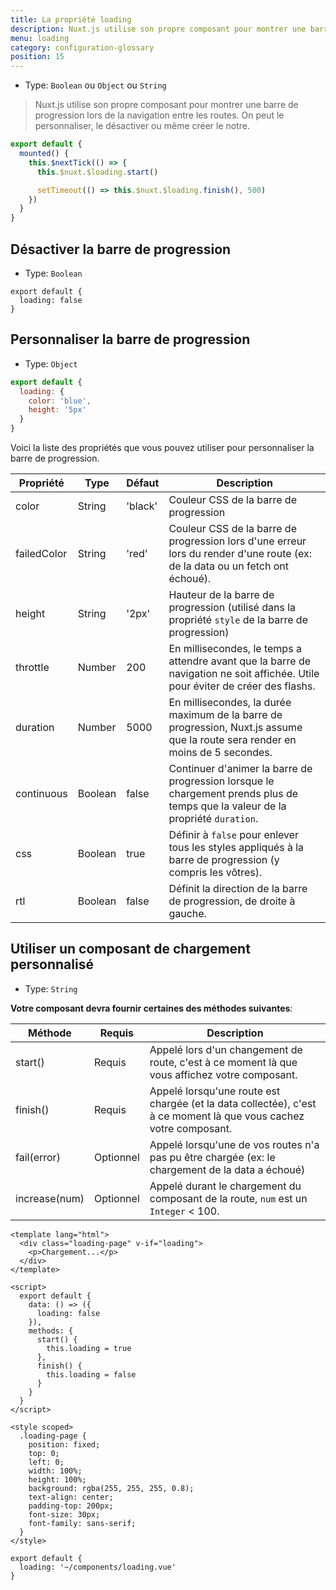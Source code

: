 ```yaml
---
title: La propriété loading
description: Nuxt.js utilise son propre composant pour montrer une barre de progression lors de la navigation entre les routes. On peut le personnaliser, le désactiver ou même créer le notre.
menu: loading
category: configuration-glossary
position: 15
---
```


- Type: `Boolean` ou `Object` ou `String`

> Nuxt.js utilise son propre composant pour montrer une barre de progression lors de la navigation entre les routes. On peut le personnaliser, le désactiver ou même créer le notre.

```javascript
export default {
  mounted() {
    this.$nextTick(() => {
      this.$nuxt.$loading.start()

      setTimeout(() => this.$nuxt.$loading.finish(), 500)
    })
  }
}
```

## Désactiver la barre de progression

- Type: `Boolean`

```js{}[nuxt.config.js]
export default {
  loading: false
}
```

## Personnaliser la barre de progression

- Type: `Object`

```js
export default {
  loading: {
    color: 'blue',
    height: '5px'
  }
}
```

Voici la liste des propriétés que vous pouvez utiliser pour personnaliser la barre de progression.

| Propriété   | Type    | Défaut  | Description                                                                                                                     |
| ----------- | ------- | ------- | ------------------------------------------------------------------------------------------------------------------------------- |
| color       | String  | 'black' | Couleur CSS de la barre de progression                                                                                          |
| failedColor | String  | 'red'   | Couleur CSS de la barre de progression lors d'une erreur lors du render d'une route (ex: de la data ou un fetch ont échoué).    |
| height      | String  | '2px'   | Hauteur de la barre de progression (utilisé dans la propriété `style` de la barre de progression)                               |
| throttle    | Number  | 200     | En millisecondes, le temps a attendre avant que la barre de navigation ne soit affichée. Utile pour éviter de créer des flashs. |
| duration    | Number  | 5000    | En millisecondes, la durée maximum de la barre de progression, Nuxt.js assume que la route sera render en moins de 5 secondes.  |
| continuous  | Boolean | false   | Continuer d'animer la barre de progression lorsque le chargement prends plus de temps que la valeur de la propriété `duration`. |
| css         | Boolean | true    | Définir à `false` pour enlever tous les styles appliqués à la barre de progression (y compris les vôtres).                      |
| rtl         | Boolean | false   | Définit la direction de la barre de progression, de droite à gauche.                                                            |

## Utiliser un composant de chargement personnalisé

- Type: `String`

**Votre composant devra fournir certaines des méthodes suivantes**:

| Méthode       | Requis    | Description                                                                                                       |
| ------------- | --------- | ----------------------------------------------------------------------------------------------------------------- |
| start()       | Requis    | Appelé lors d'un changement de route, c'est à ce moment là que vous affichez votre composant.                     |
| finish()      | Requis    | Appelé lorsqu'une route est chargée (et la data collectée), c'est à ce moment là que vous cachez votre composant. |
| fail(error)   | Optionnel | Appelé lorsqu'une de vos routes n'a pas pu être chargée (ex: le chargement de la data a échoué)                   |
| increase(num) | Optionnel | Appelé durant le chargement du composant de la route, `num` est un `Integer` < 100.                               |

```html{}[components/loading.vue]
<template lang="html">
  <div class="loading-page" v-if="loading">
    <p>Chargement...</p>
  </div>
</template>

<script>
  export default {
    data: () => ({
      loading: false
    }),
    methods: {
      start() {
        this.loading = true
      },
      finish() {
        this.loading = false
      }
    }
  }
</script>

<style scoped>
  .loading-page {
    position: fixed;
    top: 0;
    left: 0;
    width: 100%;
    height: 100%;
    background: rgba(255, 255, 255, 0.8);
    text-align: center;
    padding-top: 200px;
    font-size: 30px;
    font-family: sans-serif;
  }
</style>
```

```js{}[nuxt.config.js]
export default {
  loading: '~/components/loading.vue'
}
```
